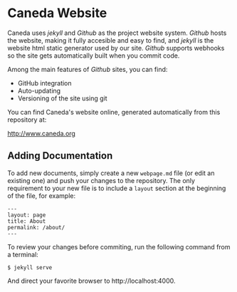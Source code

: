 Caneda Website
==============
Caneda uses *jekyll* and *Github* as the project website system. *Github* hosts the website, making it fully accesible and easy to find, and *jekyll* is the website html static generator used by our site. *Github* supports webhooks so the site gets automatically built when you commit code.

Among the main features of *Github* sites, you can find: 
  * GitHub integration
  * Auto-updating
  * Versioning of the site using git

You can find Caneda's website online, generated automatically from this repository at:

http://www.caneda.org


Adding Documentation
--------------------
To add new documents, simply create a new ``webpage.md`` file (or edit an existing one) and push your changes to the repository. The only requirement to your new file is to include a ``layout`` section at the beginning of the file, for example:

    ---
    layout: page
    title: About
    permalink: /about/
    ---

To review your changes before commiting, run the following command from a terminal:

``$ jekyll serve``

And direct your favorite browser to http://localhost:4000.

